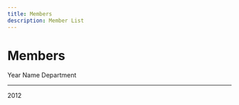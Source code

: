 ```yaml
---
title: Members
description: Member List
---
```


# Members

Year    Name                             Department
----    -------------------              -------------------
2012    
